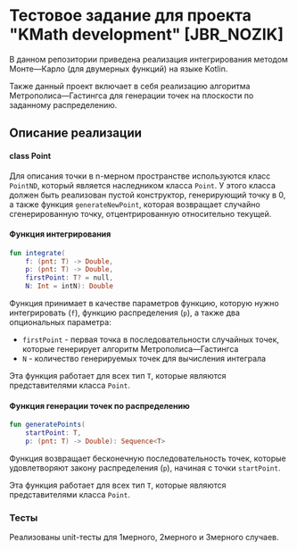 # Тестовое задание для проекта "KMath development" [JBR_NOZIK]

В данном репозитории приведена реализация интегрирования 
методом Монте—Карло (для двумерных функций) на языке Kotlin. 

Также данный проект включает в себя реализацию алгоритма
Метрополиса—Гастингса для генерации точек на плоскости 
по заданному распределению.

## Описание реализации

#### class Point
Для описания точки в n-мерном пространстве используются класс `PointND`, 
который является наследником класса `Point`. У этого класса должен быть реализован
пустой конструктор, генерирующий точку в 0, а также функция `generateNewPoint`, 
которая возвращает случайно сгенерированную точку, отцентрированную относительно текущей.

#### Функция интегрирования
```kotlin 
fun integrate(
    f: (pnt: T) -> Double,
    p: (pnt: T) -> Double,
    firstPoint: T? = null,
    N: Int = intN): Double
```
Функция принимает в качестве параметров функцию, которую нужно 
интегрировать (`f`), функцию распределения (`p`), 
а также два опциональных параметра:
* `firstPoint` - первая точка в последовательности случайных точек, 
которые генерирует алгоритм Метрополиса—Гастингса  
* `N` - количество генерируемых точек для вычисления интеграла

Эта функция работает для всех тип `T`, которые являются представителями класса
`Point`.

#### Функция генерации точек по распределению
```kotlin 
fun generatePoints(
    startPoint: T, 
    p: (pnt: T) -> Double): Sequence<T>
```
Функция возвращает бесконечную последовательность точек, которые 
удовлетворяют закону распределения (`p`), начиная с точки `startPoint`.

Эта функция работает для всех тип `T`, которые являются представителями класса
`Point`.

### Тесты 

Реализованы unit-тесты для 1мерного, 2мерного и 3мерного случаев. 